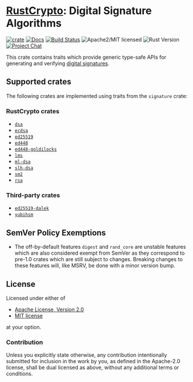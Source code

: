 # [RustCrypto]: Digital Signature Algorithms

[![crate][crate-image]][crate-link]
[![Docs][docs-image]][docs-link]
[![Build Status][build-image]][build-link]
![Apache2/MIT licensed][license-image]
![Rust Version][rustc-image]
[![Project Chat][chat-image]][chat-link]

This crate contains traits which provide generic type-safe APIs for
generating and verifying [digital signatures].

## Supported crates

The following crates are implemented using traits from the `signature` crate:

### RustCrypto crates

- [`dsa`]
- [`ecdsa`]
- [`ed25519`]
- [`ed448`]
- [`ed448-goldilocks`]
- [`lms`]
- [`ml-dsa`]
- [`slh-dsa`]
- [`sm2`]
- [`rsa`]

### Third-party crates

- [`ed25519-dalek`]
- [`yubihsm`]

## SemVer Policy Exemptions

- The off-by-default features `digest` and `rand_core` are unstable features 
  which are also considered exempt from SemVer as they correspond to pre-1.0
  crates which are still subject to changes. Breaking changes to these features
  will, like MSRV, be done with a minor version bump.

## License

Licensed under either of

 * [Apache License, Version 2.0](http://www.apache.org/licenses/LICENSE-2.0)
 * [MIT license](http://opensource.org/licenses/MIT)

at your option.

### Contribution

Unless you explicitly state otherwise, any contribution intentionally submitted
for inclusion in the work by you, as defined in the Apache-2.0 license, shall be
dual licensed as above, without any additional terms or conditions.

[//]: # (badges)

[crate-image]:  https://img.shields.io/crates/v/signature
[crate-link]: https://crates.io/crates/signature
[docs-image]: https://docs.rs/signature/badge.svg
[docs-link]: https://docs.rs/signature/
[build-image]: https://github.com/RustCrypto/traits/actions/workflows/signature.yml/badge.svg?branch=master
[build-link]: https://github.com/RustCrypto/traits/actions/workflows/signature.yml?query=branch:master
[license-image]: https://img.shields.io/badge/license-Apache2.0/MIT-blue.svg
[rustc-image]: https://img.shields.io/badge/rustc-1.85+-blue.svg
[chat-image]: https://img.shields.io/badge/zulip-join_chat-blue.svg
[chat-link]: https://rustcrypto.zulipchat.com/#narrow/stream/260048-signatures

[//]: # (links)

[RustCrypto]: https://github.com/RustCrypto/
[digital signatures]: https://en.wikipedia.org/wiki/Digital_signature
[`dsa`]: https://github.com/RustCrypto/signatures/tree/master/dsa
[`ecdsa`]: https://github.com/RustCrypto/signatures/tree/master/ecdsa
[`ed25519`]: https://github.com/RustCrypto/signatures/tree/master/ed25519
[`ed25519-dalek`]: https://github.com/dalek-cryptography/curve25519-dalek/tree/main/ed25519-dalek
[`ed448`]: https://github.com/RustCrypto/elliptic-curves/tree/master/ed448
[`ed448-goldilocks`]: https://github.com/RustCrypto/elliptic-curves/tree/master/ed448-goldilocks
[`lms`]: https://github.com/RustCrypto/signatures/tree/master/lms
[`ml-dsa`]: https://github.com/RustCrypto/signatures/tree/master/ml-dsa
[`rsa`]: https://github.com/RustCrypto/RSA
[`slh-dsa`]: https://github.com/RustCrypto/signatures/tree/master/slh-dsa
[`sm2`]: https://github.com/RustCrypto/elliptic-curves/tree/master/sm2
[`yubihsm`]: https://github.com/iqlusioninc/yubihsm.rs
